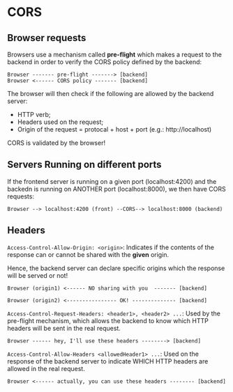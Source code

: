 # CORS

## Browser requests

Browsers use a mechanism called **pre-flight** which makes a request to the backend in order to verify the CORS policy defined by the backend:

    Browser ------- pre-flight -------> [backend]
    Browser <------ CORS policy ------- [backend]

The browser will then check if the following are allowed by the backend server:

* HTTP verb;
* Headers used on the request;
* Origin of the request = protocal + host + port (e.g.: http://localhost)

CORS is validated by the browser!

## Servers Running on different ports

If the frontend server is running on a given port (localhost:4200) and  the backedn is running on ANOTHER port (localhost:8000), we then have CORS requests:

    Browser --> localhost:4200 (front) --CORS--> localhost:8000 (backend)


## Headers

```Access-Control-Allow-Origin: <origin>```: Indicates if the contents of the response can or cannot be shared with the **given** origin.

Hence, the backend server can declare specific origins which the response will be served or not!

    Browser (origin1) <------ NO sharing with you  ------- [backend]

    Browser (origin2) <---------------- OK! -------------- [backend]

```Access-Control-Request-Headers: <header1>, <header2> ...```: Used by the pre-flight mechanism, which allows the backend to know which HTTP headers will be sent in the real request.

    Browser ------ hey, I'll use these headers --------> [backend]

```Access-Control-Allow-Headers <allowedHeader1> ...```: Used on the response of the backend server to indicate WHICH HTTP headers are allowed in the real request.

    Browser <------ actually, you can use these headers -------- [backend]